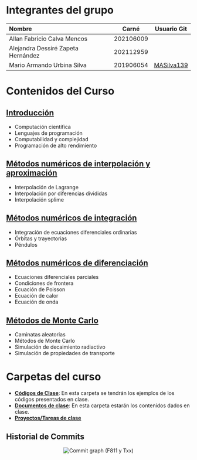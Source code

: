 # Integrantes del grupo

| Nombre | Carné | Usuario Git |
| :------| :-------: | :------: |
| Allan Fabricio Calva Mencos | 202106009 |  |
| Alejandra Dessiré Zapeta Hernández | 202112959 |  |
| Mario Armando Urbina Silva | 201906054 | [MASilva139](https://github.com/MASilva139) |

# Contenidos del Curso

## [Introducción]()
* Computación científica
* Lenguajes de programación
* Computabilidad y complejidad
* Programación de alto rendimiento

## [Métodos numéricos de interpolación y aproximación]()
* Interpolación de Lagrange
* Interpolación por diferencias divididas
* Interpolación splime

## [Métodos numéricos de integración]()
* Integración de ecuaciones diferenciales ordinarias
* Órbitas y trayectorias
* Péndulos

## [Métodos numéricos de diferenciación]()
* Ecuaciones diferenciales parciales
* Condiciones de frontera
* Ecuación de Poisson
* Ecuación de calor
* Ecuación de onda

## [Métodos de Monte Carlo]()
* Caminatas aleatorias
* Métodos de Monte Carlo
* Simulación de decaimiento radiactivo
* Simulación de propiedades de transporte

# Carpetas del curso
* [**Códigos de Clase**](Códigos-c): En esta carpeta se tendrán los ejemplos de los códigos presentados en clase. 
* [**Documentos de clase**](Notas): En esta carpeta estarán los contenidos dados en clase.
* [**Proyectos/Tareas de clase**](Trabajos)

## Historial de Commits
<p align="center">
    <img src="../assets/commit-graph-f811.svg" alt="Commit graph (F811 y Txx)" />
</p>
